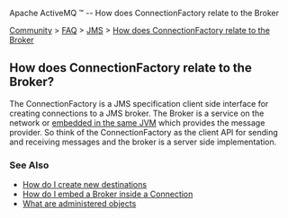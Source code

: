 Apache ActiveMQ ™ -- How does ConnectionFactory relate to the Broker 

[Community](community.html) > [FAQ](faq.html) > [JMS](jms.html) > [How does ConnectionFactory relate to the Broker](how-does-connectionfactory-relate-to-the-broker.html)


How does ConnectionFactory relate to the Broker?
------------------------------------------------

The ConnectionFactory is a JMS specification client side interface for creating connections to a JMS broker. The Broker is a service on the network or [embedded in the same JVM](how-do-i-embed-a-broker-inside-a-connection.html) which provides the message provider. So think of the ConnectionFactory as the client API for sending and receiving messages and the broker is a server side implementation.

### See Also

*   [How do I create new destinations](how-do-i-create-new-destinations.html)
*   [How do I embed a Broker inside a Connection](how-do-i-embed-a-broker-inside-a-connection.html)
*   [What are administered objects](what-are-administered-objects.html)

